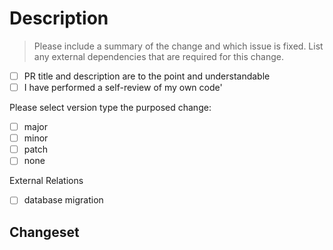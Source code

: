 # Description

> Please include a summary of the change and which issue is fixed.
List any external dependencies that are required for this change.

- [ ] PR title and description are to the point and understandable
- [ ] I have performed a self-review of my own code'

Please select version type the purposed change:
- [ ] major
- [ ] minor
- [ ] patch
- [ ] none <!--- Creates an empty changeset --> 

External Relations
- [ ] database migration
## Changeset

<!--- Write your changeset here -->
